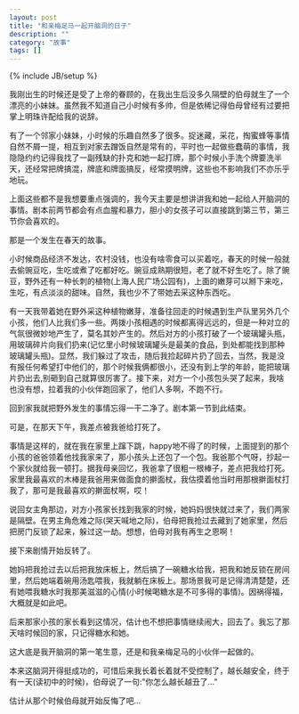 ```yaml
---
layout: post
title: "和亲梅足马一起开脑洞的日子"
description: ""
category: "故事"
tags: []
---
```

{% include JB/setup %}

我刚出生的时候还是受了上帝的眷顾的，在我出生后没多久隔壁的伯母就生了一个漂亮的小妹妹。虽然我不知道自己小时候有多帅，但是依稀记得伯母曾经有过要把掌上明珠许配给我的说辞。

有了一个邻家小妹妹，小时候的乐趣自然多了很多。捉迷藏，采花，掏蜜蜂等事情自然不屑一提，相互到对家去蹭饭自然是常有的，平时也一起做些蠢萌的事情，我隐隐约约记得我找了一副残缺的扑克和她一起打牌，那个时候小手洗个牌要洗半天，还经常把牌搞混，牌底和牌面搞反，经常摸明牌，这些也不影响我们不亦乐乎地玩。

上面这些都不是我想要重点强调的，我今天主要是想讲讲我和她一起给人开脑洞的事情。剧本前两节都会有点血腥和暴力，胆小的女孩子可以直接跳到第三节，第三节你会喜欢的。


那是一个发生在春天的故事。

小时候商品经济不发达，农村没钱，也没有啥零食可以买着吃，春天的时候一般就去偷豌豆吃，生吃或煮了吃都好吃。豌豆成熟期很短，老了就不好生吃了。除了豌豆，野外还有一种长刺的植物(上海人民广场公园有)，上面的嫩芽可以掰下来吃，生吃，有点淡淡的甜味。自然，我也少不了带她去采这种东西吃。

有一天我带着她在野外采这种植物嫩芽，准备往回走的时候遇到生产队里另外几个小孩，他们人比我们多一些。两拨小孩相遇的时候都离得远远的，但是一种对立的气氛很微妙地产生了，莫名其妙产生的。然后对方的小孩打破了一个玻璃罐头瓶，用玻璃碎片向我们扔来(记忆里小时候玻璃罐头是最美的食品，到处都能找到那种玻璃罐头瓶)。显然，我们躲过了攻击，随后我捡起碎片扔了回去，当然，我是没有报任何希望打中他们的，那个时候我俩都很小，还没有到上学的年龄，能把玻璃片扔出去,别砸到自己就算很厉害了。接下来，对方一个小孩包头哭了起来，我啥也没有想，拉着我的小伙伴跑回家了，他们人多啊，不跑不行。

回到家我就把野外发生的事情忘得一干二净了。剧本第一节到此结束。

可是，在那天下午，我差点被我爸给打死了。

事情是这样的，就在我在家里上蹿下跳，happy地不得了的时候，上面提到的那个小孩的爸爸领着他找我家来了，那小孩头上还包了一个包。我爸那个气呀，抄起一个家伙就给我一顿打。据我母亲回忆，我爸拿了很粗一根棒子，差点把我给打死。家里我最喜欢的木棒是我爸用来做面食的擀面杖，我估摸着他当时用那根擀面杖打我了，那可是我最喜欢的擀面杖啊，哎！

说回女主角那边，对方小孩家长找到我家的时候，她妈妈很快就过来了，我们两家是隔壁。在男主角危难之际(哭天喊地之际)，伯母把我抢过去藏到了她家里，然后把房门反锁了起来，躲过这一劫。想想，伯母对我有再生之恩啊！

接下来剧情开始反转了。

她妈把我抢过去以后把我放床板上，然后搞了一碗糖水给我，把我和她反锁在房间里，然后她端着碗用汤匙喂我，我就躺在床板上。那场景我可是记得清清楚楚，还有她喂我糖水时我那美滋滋的心情(小时候喝糖水是不可多得的事情)。因祸得福，大概就是如此吧。

后来那家小孩的家长看到这情况，估计也不想把事情继续闹大，回去了。我忘了那天啥时候回的家，只记得糖水和她。

这大底是我开脑洞的第一笔生意，还是和我亲梅足马的小伙伴一起做的。


本来这脑洞开得挺成功的，可惜后来我长着长着就不受控制了，越长越安全，终于有一天(读初中的时候)，伯母说了一句:"你怎么越长越丑了..."

估计从那个时候伯母就开始反悔了吧...